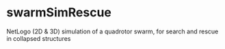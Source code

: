swarmSimRescue
==============

NetLogo (2D &amp; 3D) simulation of a quadrotor swarm, for search and rescue in collapsed structures
